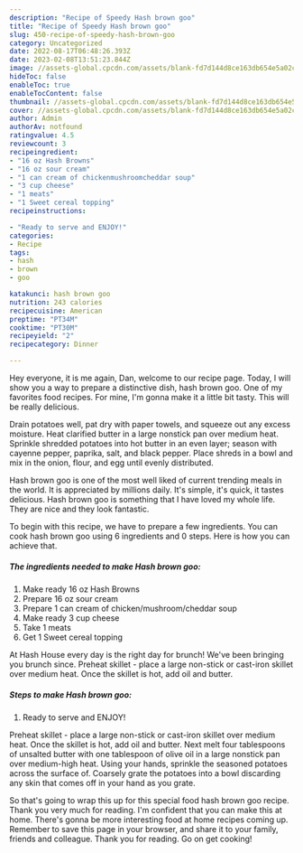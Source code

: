 ```yaml
---
description: "Recipe of Speedy Hash brown goo"
title: "Recipe of Speedy Hash brown goo"
slug: 450-recipe-of-speedy-hash-brown-goo
category: Uncategorized
date: 2022-08-17T06:48:26.393Z
date: 2023-02-08T13:51:23.844Z
image: //assets-global.cpcdn.com/assets/blank-fd7d144d8ce163db654e5a02c40b08a2775adb7897d16e4062681dc7e1b2800f.png
hideToc: false
enableToc: true
enableTocContent: false
thumbnail: //assets-global.cpcdn.com/assets/blank-fd7d144d8ce163db654e5a02c40b08a2775adb7897d16e4062681dc7e1b2800f.png
cover: //assets-global.cpcdn.com/assets/blank-fd7d144d8ce163db654e5a02c40b08a2775adb7897d16e4062681dc7e1b2800f.png
author: Admin
authorAv: notfound
ratingvalue: 4.5
reviewcount: 3
recipeingredient:
- "16 oz Hash Browns"
- "16 oz sour cream"
- "1 can cream of chickenmushroomcheddar soup"
- "3 cup cheese"
- "1 meats"
- "1 Sweet cereal topping"
recipeinstructions:

- "Ready to serve and ENJOY!"
categories:
- Recipe
tags:
- hash
- brown
- goo

katakunci: hash brown goo 
nutrition: 243 calories
recipecuisine: American
preptime: "PT34M"
cooktime: "PT30M"
recipeyield: "2"
recipecategory: Dinner

---
```



Hey everyone, it is me again, Dan, welcome to our recipe page. Today, I will show you a way to prepare a distinctive dish, hash brown goo. One of my favorites food recipes. For mine, I'm gonna make it a little bit tasty. This will be really delicious.

Drain potatoes well, pat dry with paper towels, and squeeze out any excess moisture. Heat clarified butter in a large nonstick pan over medium heat. Sprinkle shredded potatoes into hot butter in an even layer; season with cayenne pepper, paprika, salt, and black pepper. Place shreds in a bowl and mix in the onion, flour, and egg until evenly distributed.

Hash brown goo is one of the most well liked of current trending meals in the world. It is appreciated by millions daily. It's simple, it's quick, it tastes delicious. Hash brown goo is something that I have loved my whole life. They are nice and they look fantastic.


To begin with this recipe, we have to prepare a few ingredients. You can cook hash brown goo using 6 ingredients and 0 steps. Here is how you can achieve that.

<!--inarticleads1-->

##### The ingredients needed to make Hash brown goo:

1. Make ready 16 oz Hash Browns
1. Prepare 16 oz sour cream
1. Prepare 1 can cream of chicken/mushroom/cheddar soup
1. Make ready 3 cup cheese
1. Take 1 meats
1. Get 1 Sweet cereal topping


At Hash House every day is the right day for brunch! We&#39;ve been bringing you brunch since. Preheat skillet - place a large non-stick or cast-iron skillet over medium heat. Once the skillet is hot, add oil and butter. 

<!--inarticleads2-->

##### Steps to make Hash brown goo:


1. Ready to serve and ENJOY!

Preheat skillet - place a large non-stick or cast-iron skillet over medium heat. Once the skillet is hot, add oil and butter. Next melt four tablespoons of unsalted butter with one tablespoon of olive oil in a large nonstick pan over medium-high heat. Using your hands, sprinkle the seasoned potatoes across the surface of. Coarsely grate the potatoes into a bowl discarding any skin that comes off in your hand as you grate. 

So that's going to wrap this up for this special food hash brown goo recipe. Thank you very much for reading. I'm confident that you can make this at home. There's gonna be more interesting food at home recipes coming up. Remember to save this page in your browser, and share it to your family, friends and colleague. Thank you for reading. Go on get cooking!
